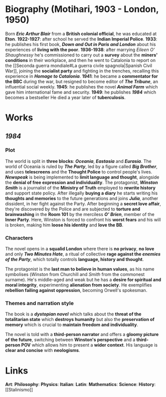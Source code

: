 # Biography (Motihari, 1903 - London, 1950)
Born ***Eric Arthur Blair*** from a **British colonial official**, he was educated at **Eton**.
**1922-1927**: after school he served the **Indian Imperial Police**.
**1933**: he publishes his first book, ***Down and Out in Paris and London*** about his experiences of **living with the poor**.
**1936-1938**: after marrying *Eileen O' Shaughnessy* he's commissioned to carry out a **survey** about the **miners' conditions** in their workplace, and then he went to Catalonia to report on the [[Seconda guerra mondiale#La guerra civile spagnola|Spanish Civil War]], joining the **socialist party** and fighting in the trenches, recalling this experience in ***Homage to Catalonia***.
**1941**: he became a **commentator for the BBC** during the war, but resigned to become editor of ***The Tribune***, an influential social weekly.
**1945**: he publishes the novel ***Animal Farm*** which gave him international fame and security.
**1949**: he publishes ***1984*** which becomes a bestseller
He died a year later of **tuberculosis**.
# Works
## *1984*
### Plot
The world is split in **three blocks**: ***Oceania***, ***Eastasia*** and ***Eurasia***. The world of Oceania is ruled by ***The Party***, led by a figure called ***Big Brother***, and uses **telescreens** and the **Thought Police** to control people's lives. ***Newspeak*** is being implemented to **limit language and thought**, alongside the **denial of free expression and individuality**. The protagonist, ***Winston Smith*** is a journalist of the **Ministry of Truth** employed to **rewrite history** and support state policy. After illegally **buying a diary** he starts writing his **thoughts and memories** to the future generations and joins ***Julia***, another dissident, in her fight against the Party. After beginning a **secret love affair**, they're discovered by the Police and are subjected to **torture and brainwashing** in the **Room 101** by the merciless ***O' Brien***, member of the **Inner Party**. Here, Winston is forced to confront his **worst fears** and his will is broken, making him **loose his identity** and **love the BB**.
### Characters
The novel opens in a **squalid London** where there is **no privacy**, **no love** and only ***Two Minutes Hate***, a ritual of collective **rage against the *enemies of the Party***, which totally controls **language, history and thought**.

The protagonist is the **last man to believe in human values**, as his name symbolises (*Winston* from Churchill and *Smith* from the commonest surname). He's middle-aged and weak but he has a **desire for spiritual and moral integrity**, experimenting **alienation from society**. He exemplifies **rebellion failing against oppression**, becoming Orwell's spokesman.
### Themes and narration style
The book is a ***dystopian novel*** which talks about the **threat of the totalitarian state** which **destroys humanity** but also the **preservation of memory** which is crucial to **maintain freedom and individuality**.

The novel is told with a **third-person narrator** and offers a **gloomy picture of the future**, switching between **Winston's perspective** and a **third-person POV** which allows him to present a **wider context**. His language is **clear and concise** with **neologisms**. 
# Links
**Art**:
**Philosophy**:
**Physics**:
**Italian**:
**Latin**:
**Mathematics**:
**Science**:
**History**: [[Stalinismo]]

